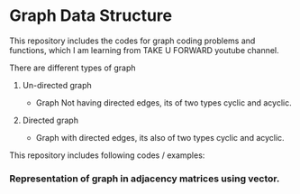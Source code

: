 # Graph Data Structure
This repository includes the codes for graph coding problems and functions, which I am learning from TAKE U FORWARD youtube channel.

There are different types of graph 
1. Un-directed graph 
    * Graph Not having directed edges, its of two types cyclic and acyclic.
  
2. Directed graph
    * Graph with directed edges, its also of two types cyclic and acyclic.


This repository includes following codes / examples:
### Representation of graph in adjacency matrices using vector.
